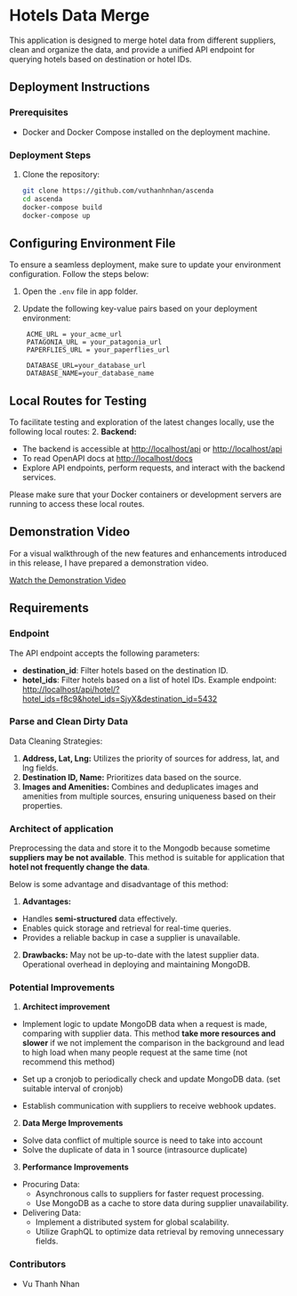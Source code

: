 # Hotels Data Merge
This application is designed to merge hotel data from different suppliers, clean and organize the data, and provide a unified API endpoint for querying hotels based on destination or hotel IDs.

## Deployment Instructions

### Prerequisites

- Docker and Docker Compose installed on the deployment machine.

### Deployment Steps

1. Clone the repository:

   ```bash
   git clone https://github.com/vuthanhnhan/ascenda
   cd ascenda
   docker-compose build
   docker-compose up

## Configuring Environment File

To ensure a seamless deployment, make sure to update your environment configuration. Follow the steps below:

1. Open the `.env` file in app folder.
2. Update the following key-value pairs based on your deployment environment:

   ```env
    ACME_URL = your_acme_url
    PATAGONIA_URL = your_patagonia_url
    PAPERFLIES_URL = your_paperflies_url

    DATABASE_URL=your_database_url
    DATABASE_NAME=your_database_name

## Local Routes for Testing

To facilitate testing and exploration of the latest changes locally, use the following local routes:
2. **Backend:**
   - The backend is accessible at [http://localhost/api](http://localhost/api) or [http://localhost/api](http://localhost/api)
   - To read OpenAPI docs at [http://localhost/docs](http://localhost/docs)
   - Explore API endpoints, perform requests, and interact with the backend services.

Please make sure that your Docker containers or development servers are running to access these local routes.

## Demonstration Video

For a visual walkthrough of the new features and enhancements introduced in this release, I have prepared a demonstration video.

[Watch the Demonstration Video](https://youtu.be/Ud7xk8Ji4Yk)

## Requirements
### Endpoint
The API endpoint accepts the following parameters:

- **destination_id**: Filter hotels based on the destination ID.
- **hotel_ids**: Filter hotels based on a list of hotel IDs.
Example endpoint: [http://localhost/api/hotel/?hotel_ids=f8c9&hotel_ids=SjyX&destination_id=5432](http://localhost/api/hotel/?hotel_ids=f8c9&hotel_ids=SjyX&destination_id=5432)

### Parse and Clean Dirty Data
Data Cleaning Strategies:

1. **Address, Lat, Lng:**
Utilizes the priority of sources for address, lat, and lng fields.
2. **Destination ID, Name:**
Prioritizes data based on the source.
3. **Images and Amenities:**
Combines and deduplicates images and amenities from multiple sources, ensuring uniqueness based on their properties.

### Architect of application
Preprocessing the data and store it to the Mongodb because sometime **suppliers may be not available**. This method is suitable for application that **hotel not frequently change the data**. 

Below is some advantage and disadvantage of this method:

1. **Advantages:**
- Handles **semi-structured** data effectively.
- Enables quick storage and retrieval for real-time queries.
- Provides a reliable backup in case a supplier is unavailable.

2. **Drawbacks:**
May not be up-to-date with the latest supplier data.
Operational overhead in deploying and maintaining MongoDB.

### Potential Improvements
1. **Architect improvement**
- Implement logic to update MongoDB data when a request is made, comparing with supplier data. This method **take more resources and slower** if we not implement the comparison in the background and lead to high load when many people request at the same time (not recommend this method)

- Set up a cronjob to periodically check and update MongoDB data. (set suitable interval of cronjob)

- Establish communication with suppliers to receive webhook updates.

2. **Data Merge Improvements**

- Solve data conflict of multiple source is need to take into account
- Solve the duplicate of data in 1 source (intrasource duplicate)

3. **Performance Improvements**

- Procuring Data:
    - Asynchronous calls to suppliers for faster request processing.
    - Use MongoDB as a cache to store data during supplier unavailability.
- Delivering Data:
  - Implement a distributed system for global scalability.
  - Utilize GraphQL to optimize data retrieval by removing unnecessary fields.

### Contributors

  - Vu Thanh Nhan
